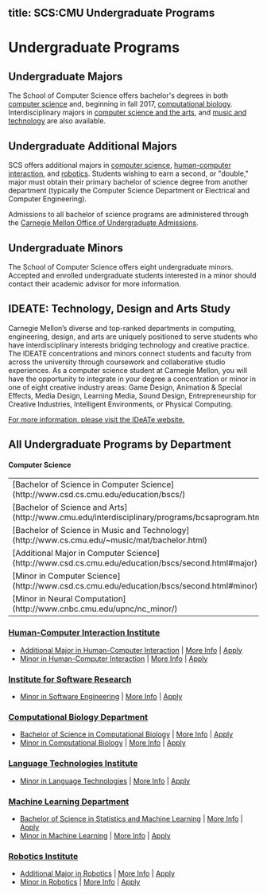 title: SCS:CMU Undergraduate Programs
---
# Undergraduate Programs

## Undergraduate Majors

The School of Computer Science offers bachelor's degrees in both [computer science](http://www.csd.cs.cmu.edu/education/bscs/index.html) and, beginning in fall 2017, [computational biology](http://www.cbd.cmu.edu/education/bs-in-computational-biology/). Interdisciplinary majors in [computer science and the arts](http://www.cmu.edu/interdisciplinary/programs/bcsaprogram.html), and [music and technology](http://www.cs.cmu.edu/~music/mat/bachelor.html) are also available.

## Undergraduate Additional Majors

SCS offers additional majors in [computer science](http://www.csd.cs.cmu.edu/education/bscs/second.html#major), [human-computer interaction](http://www.hcii.cmu.edu/applying-undergraduate-major), and [robotics](http://major.ri.cmu.edu/). Students wishing to earn a second, or "double," major must obtain their primary bachelor of science degree from another department (typically the Computer Science Department or Electrical and Computer Engineering).

Admissions to all bachelor of science programs are administered through the [Carnegie Mellon Office of Undergraduate Admissions](http://admission.enrollment.cmu.edu/).

## Undergraduate Minors

The School of Computer Science offers eight undergraduate minors. Accepted and enrolled undergraduate students interested in a minor should contact their academic advisor for more information.

## IDEATE: Technology, Design and Arts Study

Carnegie Mellon’s diverse and top-ranked departments in computing, engineering, design, and arts are uniquely positioned to serve students who have interdisciplinary interests bridging technology and creative practice. The IDEATE concentrations and minors connect students and faculty from across the university through coursework and collaborative studio experiences. As a computer science student at Carnegie Mellon, you will have the opportunity to integrate in your degree a concentration or minor in one of eight creative industry areas: Game Design, Animation & Special Effects, Media Design, Learning Media, Sound Design, Entrepreneurship for Creative Industries, Intelligent Environments, or Physical Computing.

[For more information, please visit the IDeATe website.](http://www.cmu.edu/ideate)

## All Undergraduate Programs by Department

#### Computer Science
<table class="tbl">
  <tr>
    <td>[Bachelor of Science in Computer Science](http://www.csd.cs.cmu.edu/education/bscs/)</td> 
    <td>[More Info](http://www.csd.cs.cmu.edu/education/bscs/)</td> 
    <td>[Apply](http://admission.enrollment.cmu.edu)</td>
  </tr>
  <tr>
    <td>[Bachelor of Science and Arts](http://www.cmu.edu/interdisciplinary/programs/bcsaprogram.html)</td> 
    <td>[More Info](http://www.cmu.edu/interdisciplinary/programs/bcsaprogram.html)</td> 
    <td>[Apply](http://www.cmu.edu/interdisciplinary/admisns/index.html)</td>
  </tr>
  <tr>
    <td>[Bachelor of Science in Music and Technology](http://www.cs.cmu.edu/~music/mat/bachelor.html)</td> 
    <td>[More Info](http://www.cs.cmu.edu/~music/mat/bachelor.html)</td> 
    <td>[Apply](http://www.cs.cmu.edu/~music/mat/bachelor-apply.html)</td>
  </tr>
  <tr>
    <td>[Additional Major in Computer Science](http://www.csd.cs.cmu.edu/education/bscs/second.html#major)</td> 
    <td>[More Info](http://www.csd.cs.cmu.edu/education/bscs/second.html#major)</td> 
    <td>[Apply](http://www.csd.cs.cmu.edu/education/bscs/second.html#major)</td>
  </tr>
  <tr>
    <td>[Minor in Computer Science](http://www.csd.cs.cmu.edu/education/bscs/second.html#minor)</td> 
    <td>[More Info](http://www.csd.cs.cmu.edu/education/bscs/second.html#minor)</td> 
    <td>[Apply](http://www.csd.cs.cmu.edu/education/bscs/second.html#minor)</td>
  </tr>
  <tr>
    <td>[Minor in Neural Computation](http://www.cnbc.cmu.edu/upnc/nc_minor/)</td> 
    <td>[More Info](http://www.cnbc.cmu.edu/upnc/nc_minor/)</td> 
    <td>[Apply](http://www.cnbc.cmu.edu/upnc/nc_minor/)</td>
  </tr>
</table>

### [Human-Computer Interaction Institute](http://www.hcii.cmu.edu/)
* [Additional Major in Human-Computer Interaction](http://www.hcii.cmu.edu/academics/hci-undergraduate/major/applying)
| [More Info](http://www.hcii.cmu.edu/academics/hci-undergraduate/major/applying)
| [Apply](http://www.hcii.cmu.edu/applying-undergraduate-major)
* [Minor in Human-Computer Interaction](http://www.hcii.cmu.edu/undergraduate-minor-program)
| [More Info](http://www.hcii.cmu.edu/undergraduate-minor-program)
| [Apply](http://www.hcii.cmu.edu/undergraduate-minor-program)

### [Institute for Software Research](http://www.isri.cmu.edu/)
* [Minor in Software Engineering](http://isri.cmu.edu/education/undergrad/)
| [More Info](http://isri.cmu.edu/education/undergrad/)
| [Apply](http://isri.cmu.edu/education/undergrad/)

### [Computational Biology Department](http://www.cbd.cmu.edu/)
* [Bachelor of Science in Computational Biology](http://www.cbd.cmu.edu/education/bs-in-computational-biology/)
| [More Info](http://www.cbd.cmu.edu/education/bs-in-computational-biology/)
| [Apply](http://www.cbd.cmu.edu/join-us/apply-to-undergraduate-program/)
* [Minor in Computational Biology](http://www.cbd.cmu.edu/education/minor-in-computational-biology/)
| [More Info](http://www.cbd.cmu.edu/education/minor-in-computational-biology/)
| [Apply](http://www.cbd.cmu.edu/education/minor-in-computational-biology/)

### [Language Technologies Institute](http://www.lti.cs.cmu.edu/)
* [Minor in Language Technologies](http://lti.cs.cmu.edu/intranet/education/undergraduateminor)
| [More Info](http://lti.cs.cmu.edu/intranet/education/undergraduateminor)
| [Apply](https://www.lti.cs.cmu.edu/apply-lti)

### [Machine Learning Department](http://www.ml.cmu.edu/)
* [Bachelor of Science in Statistics and Machine Learning](http://www.stat.cmu.edu/new-majors-launch/program/stat-ml.html)
| [More Info](http://www.stat.cmu.edu/new-majors-launch/program/stat-ml.html)
| [Apply](http://www.stat.cmu.edu/new-majors-launch/program/stat-ml.html)
* [Minor in Machine Learning](http://www.ml.cmu.edu/prospective-students/minor-in-machine-learning.html)
| [More Info](http://www.ml.cmu.edu/prospective-students/minor-in-machine-learning.html)
| [Apply](http://www.ml.cmu.edu/prospective-students/minor-in-machine-learning.html)

### [Robotics Institute](http://www.ri.cmu.edu/)
* [Additional Major in Robotics](http://major.ri.cmu.edu)
| [More Info](http://major.ri.cmu.edu)
| [Apply](http://major.ri.cmu.edu/?q=node/9)
* [Minor in Robotics](http://www.ri.cmu.edu/ri_static_content.html?menu_id=323)
| [More Info](http://www.ri.cmu.edu/ri_static_content.html?menu_id=323)
| [Apply](http://www.ri.cmu.edu/ri_static_content.html?menu_id=342)
